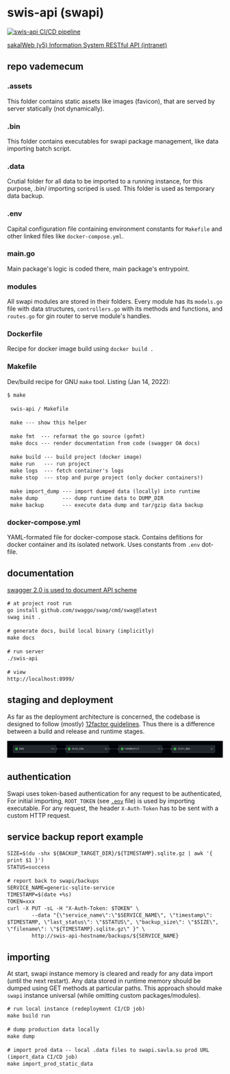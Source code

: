 # swis-api (swapi)

[![swis-api CI/CD pipeline](https://github.com/savla-dev/swis-api/actions/workflows/docker-image.yml/badge.svg)](https://github.com/savla-dev/swis-api/actions/workflows/docker-image.yml)

[sakalWeb (v5) Information System RESTful API (intranet)](http://swapi.savla.su)

## repo vademecum

### .assets

This folder contains static assets like images (favicon), that are served by server statically (not dynamically).

### .bin

This folder contains executables for swapi package management, like data importing batch script.

### .data

Crutial folder for all data to be imported to a running instance, for this purpose, .bin/ importing scriped is used. This folder is used as temporary data backup.

### .env

Capital configuration file containing environment constants for `Makefile` and other linked files like `docker-compose.yml`.

### main.go

Main package's logic is coded there, main package's entrypoint.

### modules

All swapi modules are stored in their folders. Every module has its `models.go` file with data structures, `controllers.go` with its methods and functions, and `routes.go` for gin router to serve module's handles.

### Dockerfile

Recipe for docker image build using `docker build .`

### Makefile

Dev/build recipe for GNU `make` tool. Listing (Jan 14, 2022):

```shell
$ make

 swis-api / Makefile 

 make --- show this helper 

 make fmt  --- reformat the go source (gofmt) 
 make docs --- render documentation from code (swagger OA docs) 

 make build --- build project (docker image) 
 make run   --- run project 
 make logs  --- fetch container's logs 
 make stop  --- stop and purge project (only docker containers!) 

 make import_dump --- import dumped data (locally) into runtime 
 make dump        --- dump runtime data to DUMP_DIR 
 make backup      --- execute data dump and tar/gzip data backup 

```

### docker-compose.yml

YAML-formated file for docker-compose stack. Contains defitions for docker container and its isolated network. Uses constants from `.env` dot-file.


## documentation

[swagger 2.0 is used to document API scheme](http://swapi-docs.savla.su)

```
# at project root run 
go install github.com/swaggo/swag/cmd/swag@latest
swag init .

# generate docs, build local binary (implicitly)
make docs

# run server
./swis-api

# view
http://localhost:8999/
```

## staging and deployment

As far as the deployment architecture is concerned, the codebase is designed to follow (mostly) [12factor guidelines](https://12factor.net). Thus there is a difference between a build and release and runtime stages.

![swis-api-pipeline](./.assets/swis-api-pipeline.png)

## authentication

Swapi uses token-based authentication for any request to be authenticated, For initial importing, `ROOT_TOKEN` (see [`.env`](/.env) file) is used by importing executable. For any request, the header `X-Auth-Token` has to be sent with a custom HTTP request.

## service backup report example

```shell
SIZE=$(du -shx ${BACKUP_TARGET_DIR}/${TIMESTAMP}.sqlite.gz | awk '{ print $1 }')
STATUS=success

# report back to swapi/backups
SERVICE_NAME=generic-sqlite-service
TIMESTAMP=$(date +%s)
TOKEN=xxx
curl -X PUT -sL -H "X-Auth-Token: $TOKEN" \
        --data "{\"service_name\":\"$SERVICE_NAME\", \"timestamp\": $TIMESTAMP, \"last_status\": \"$STATUS\", \"backup_size\": \"$SIZE\", \"filename\": \"${TIMESTAMP}.sqlite.gz\" }" \
        http://swis-api-hostname/backups/${SERVICE_NAME}
```

## importing

At start, swapi instance memory is cleared and ready for any data import (until the next restart). Any data stored in runtime memory should be dumped using GET methods at particular paths. This approach should make `swapi` instance universal (while omitting custom packages/modules).

```shell
# run local instance (redeployment CI/CD job)
make build run

# dump production data locally
make dump

# import prod data -- local .data files to swapi.savla.su prod URL (import_data CI/CD job)
make import_prod_static_data
```

